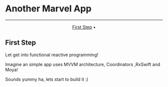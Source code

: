 # Another Marvel App 
-------
<p align="center">
    <a href="#goals">First Step</a> &bull;
</p>

## First Step

Let get into functional reactive programming! 

Imagine an simple app uses MVVM architecture, Coordinators ,RxSwift and Moya! 

Sounds yummy ha, lets start to build it :)  




